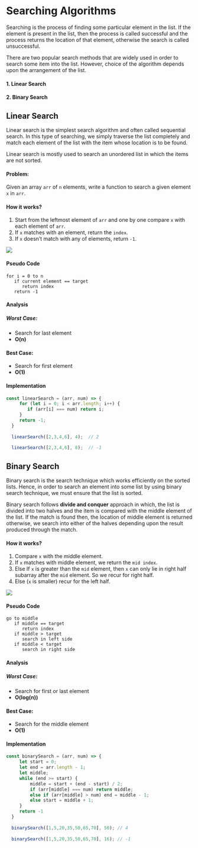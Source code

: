 # Searching Algorithms

Searching is the process of finding some particular element in the list. If the element is present in the list, then the process is called successful and the process returns the location of that element, otherwise the search is called unsuccessful.

There are two popular search methods that are widely used in order to search some item into the list. However, choice of the algorithm depends upon the arrangement of the list.

#### 1. Linear Search
#### 2. Binary Search

## Linear Search

Linear search is the simplest search algorithm and often called sequential search. In this type of searching, we simply traverse the list completely and match each element of the list with the item whose location is to be found.

Linear search is mostly used to search an unordered list in which the items are not sorted.

#### Problem: 

Given an array ```arr``` of ```n``` elements, write a function to search a given element ```x``` in ```arr```.

#### How it works?

1. Start from the leftmost element of ```arr``` and one by one compare ```x``` with each element of ```arr```.
2. If ```x``` matches with an element, return the ```index```.
3. If ```x``` doesn’t match with any of elements, return ```-1```.

![](https://media.geeksforgeeks.org/wp-content/cdn-uploads/Linear-Search.png)

#### Pseudo Code

```
for i = 0 to n
   if current element == target
      return index
   return -1
```

#### Analysis

##### Worst Case:
- Search for last element
- **O(n)**

#### Best Case:
- Search for first element
- **O(1)**

#### Implementation

```js
const linearSearch = (arr, num) => {
     for (let i = 0; i < arr.length; i++) {
        if (arr[i] === num) return i;
     }
     return -1;
  }
 
  linearSearch([2,3,4,6], 4);  // 2
 
  linearSearch([2,3,4,6], 8);  // -1
```

## Binary Search

Binary search is the search technique which works efficiently on the sorted lists. Hence, in order to search an element into some list by using binary search technique, we must ensure that the list is sorted.

Binary search follows **divide and conquer** approach in which, the list is divided into two halves and the item is compared with the middle element of the list. If the match is found then, the location of middle element is returned otherwise, we search into either of the halves depending upon the result produced through the match.

#### How it works?

1. Compare ```x``` with the middle element.
2. If ```x``` matches with middle element, we return the ```mid index```.
3. Else If ```x``` is greater than the ```mid``` element, then ```x``` can only lie in right half subarray after the ```mid``` element. So we recur for right half.
4. Else (```x``` is smaller) recur for the left half.

![](https://www.codenuclear.com/wp-content/uploads/2017/07/Binary_Search.jpg)

#### Pseudo Code

```
go to middle
   if middle == target
      return index
   if middle > target
      search in left side
   if middle < target
      search in right side
```

#### Analysis

##### Worst Case:
- Search for first or last element
- **O(log(n))**

#### Best Case:
- Search for the middle element
- **O(1)**

#### Implementation

```js
const binarySearch = (arr, num) => {
     let start = 0;
     let end = arr.length - 1;
     let middle;
     while (end >= start) {
         middle = start + (end - start) / 2;
         if (arr[middle] === num) return middle;
         else if (arr[middle] > num) end = middle - 1;
         else start = middle + 1;
     }
     return -1
  }
 
  binarySearch([1,5,20,35,50,65,70], 50); // 4
 
  binarySearch([1,5,20,35,50,65,70], 16); // -1

``` 



